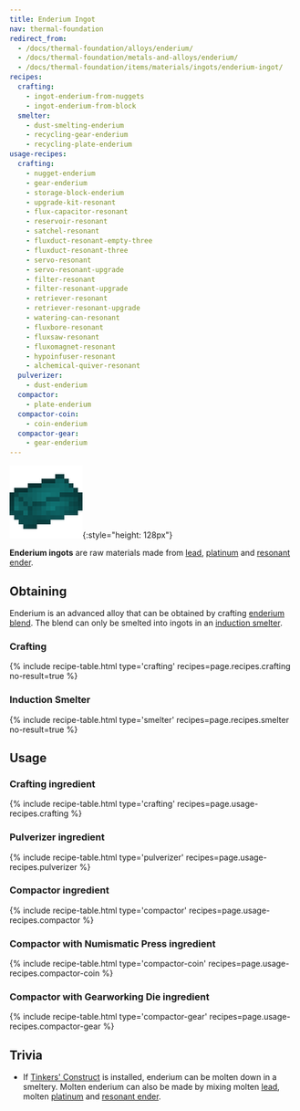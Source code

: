 ```yaml
---
title: Enderium Ingot
nav: thermal-foundation
redirect_from:
  - /docs/thermal-foundation/alloys/enderium/
  - /docs/thermal-foundation/metals-and-alloys/enderium/
  - /docs/thermal-foundation/items/materials/ingots/enderium-ingot/
recipes:
  crafting:
    - ingot-enderium-from-nuggets
    - ingot-enderium-from-block
  smelter:
    - dust-smelting-enderium
    - recycling-gear-enderium
    - recycling-plate-enderium
usage-recipes:
  crafting:
    - nugget-enderium
    - gear-enderium
    - storage-block-enderium
    - upgrade-kit-resonant
    - flux-capacitor-resonant
    - reservoir-resonant
    - satchel-resonant
    - fluxduct-resonant-empty-three
    - fluxduct-resonant-three
    - servo-resonant
    - servo-resonant-upgrade
    - filter-resonant
    - filter-resonant-upgrade
    - retriever-resonant
    - retriever-resonant-upgrade
    - watering-can-resonant
    - fluxbore-resonant
    - fluxsaw-resonant
    - fluxomagnet-resonant
    - hypoinfuser-resonant
    - alchemical-quiver-resonant
  pulverizer:
    - dust-enderium
  compactor:
    - plate-enderium
  compactor-coin:
    - coin-enderium
  compactor-gear:
    - gear-enderium
---
```


![Enderium ingot](/assets/images/thermal-foundation/ingot-enderium.png){:style="height: 128px"}


**Enderium ingots** are raw materials made from [lead](/docs/lead-ingot/),
[platinum](/docs/platinum-ingot/) and [resonant ender](/docs/resonant-ender/).


Obtaining
---------

Enderium is an advanced alloy that can be obtained by crafting [enderium
blend](/docs/enderium-blend/). The blend can only be smelted into ingots in an
[induction smelter](/docs/induction-smelter/).

### Crafting
{% include recipe-table.html type='crafting' recipes=page.recipes.crafting no-result=true %}

### Induction Smelter
{% include recipe-table.html type='smelter' recipes=page.recipes.smelter no-result=true %}


Usage
-----

### Crafting ingredient
{% include recipe-table.html type='crafting' recipes=page.usage-recipes.crafting %}

### Pulverizer ingredient
{% include recipe-table.html type='pulverizer' recipes=page.usage-recipes.pulverizer %}

### Compactor ingredient
{% include recipe-table.html type='compactor' recipes=page.usage-recipes.compactor %}

### Compactor with Numismatic Press ingredient
{% include recipe-table.html type='compactor-coin' recipes=page.usage-recipes.compactor-coin %}

### Compactor with Gearworking Die ingredient
{% include recipe-table.html type='compactor-gear' recipes=page.usage-recipes.compactor-gear %}


Trivia
------

* If [Tinkers'
  Construct](https://minecraft.curseforge.com/projects/tinkers-construct) is
  installed, enderium can be molten down in a smeltery. Molten enderium can also
  be made by mixing molten [lead](/docs/lead-ingot/), molten
  [platinum](/docs/platinum-ingot/) and [resonant ender](/docs/resonant-ender/).
